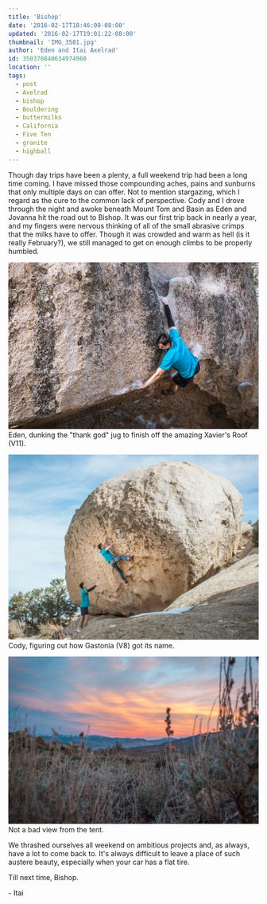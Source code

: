 ```yaml
---
title: 'Bishop'
date: '2016-02-17T18:46:00-08:00'
updated: '2016-02-17T19:01:22-08:00'
thumbnail: 'IMG_3581.jpg'
author: 'Eden and Itai Axelrad'
id: 350370840634974960
location: ''
tags:
  - post
  - Axelrad
  - bishop
  - Bouldering
  - buttermilks
  - California
  - Five Ten
  - granite
  - highball
---
```


Though day trips have been a plenty, a full weekend trip had been a long time coming. I have missed those compounding aches, pains and sunburns that only multiple days on can offer. Not to mention stargazing, which I regard as the cure to the common lack of perspective. Cody and I drove through the night and awoke beneath Mount Tom and Basin as Eden and Jovanna hit the road out to Bishop. It was our first trip back in nearly a year, and my fingers were nervous thinking of all of the small abrasive crimps that the milks have to offer. Though it was crowded and warm as hell (is it really February?), we still managed to get on enough climbs to be properly humbled. 

![image alt](/images/IMG_3581.jpg)Eden, dunking the "thank god" jug to finish off the amazing Xavier's Roof (V11).

![image alt](/images/IMG_3607.jpg)Cody, figuring out how Gastonia (V8) got its name.

![image alt](/images/IMG_3616.jpg)Not a bad view from the tent.

We thrashed ourselves all weekend on ambitious projects and, as always, have a lot to come back to. It's always difficult to leave a place of such austere beauty, especially when your car has a flat tire.

Till next time, Bishop.

\- Itai

